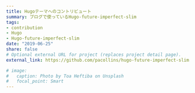 ```yaml
---
title: Hugoテーマへのコントリビュート
summary: ブログで使っているHugo-future-imperfect-slim
tags:
- contribution
- Hugo
- Hugo-future-imperfect-slim
date: "2019-06-25"
share: false
# Optional external URL for project (replaces project detail page).
external_link: https://github.com/pacollins/hugo-future-imperfect-slim

# image:
#   caption: Photo by Toa Heftiba on Unsplash
#   focal_point: Smart
---
```



